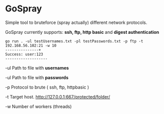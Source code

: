 # GoSpray
 Simple tool to bruteforce (spray actually) different network protocols.
 
 GoSpray currently supports: **ssh, ftp, http basic** and **digest authentication**

```
go run . -ul testUsernames.txt -pl testPasswords.txt -p ftp -t 192.168.56.102:21 -w 10
---------------+
Success: user:123
-------------------
```

-ul   Path to file with **usernames**

-ul   Path to file with **passwords**

-p   Protocol to brute ( ssh, ftp, httpbasic )

-t   Target host. http://127.0.0.1:667/protected/folder/

-w   Number of workers (threads)

